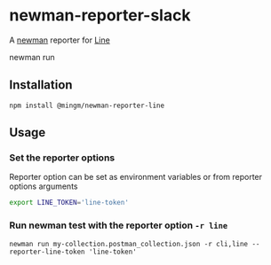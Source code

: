 # newman-reporter-slack

A [newman](https://github.com/postmanlabs/newman) reporter for [Line](https://notify-bot.line.me/en/)

newman run

## Installation

```npm install @mingm/newman-reporter-line```

## Usage

### Set the reporter options

Reporter option can be set as environment variables or from reporter options arguments

```sh
export LINE_TOKEN='line-token'
```

### Run newman test with the reporter option `-r line`

```newman run my-collection.postman_collection.json -r cli,line --reporter-line-token 'line-token'```
